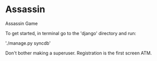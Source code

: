 Assassin
========

Assassin Game

To get started, in terminal go to the 'django' directory and run:

'./manage.py syncdb'

Don't bother making a superuser.  Registration is the first screen ATM.